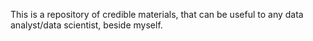 This is a repository of credible materials,
that can be useful to any data analyst/data
scientist, beside myself.
